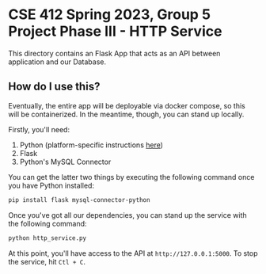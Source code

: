 # CSE 412 Spring 2023, Group 5 Project Phase III - HTTP Service

This directory contains an Flask App that acts as an API between application and
our Database.

## How do I use this?

Eventually, the entire app will be deployable via docker compose, so this will
be containerized. In the meantime, though, you can stand up locally.

Firstly, you'll need:

1. Python (platform-specific instructions
   [here](https://www.python.org/downloads/))
2. Flask
3. Python's MySQL Connector

You can get the latter two things by executing the following command once you
have Python installed:

```sh
pip install flask mysql-connector-python
```

Once you've got all our dependencies, you can stand up the service with the
following command:

```sh
python http_service.py
```

At this point, you'll have access to the API at `http://127.0.0.1:5000`. To stop
the service, hit `Ctl + C`.
